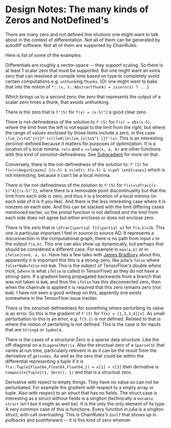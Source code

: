 # Design Notes: The many kinds of Zeros and NotDefined's

There are many zero and not defined line situtions one might want to talk about in the context of differentation.
Not all of them can be generated by autodiff software.
Not all of them are supported by ChainRules.


Here is list of some of the examples:

Differentials are roughly a vector-space -- they support scaling.
So there is at least 1 scalar zero that must be supported.
But one might want an extra zero that can resolved at compile time based on type to completely avoid certain computations e.g. `unthunk`ing `Thunks`.
(Or one might want to bake that into the notion of `*::(x, t::AbstractThunk) = iszero(x) ? ...`).

Which brings us to a second zero:
the zero that represents the output of a scalar zero times a thunk, that avoids unthunking.


There is the zero that is `f'(5)` for ``f(x) = (x-5)^2`` a good clear zero.

There is not-definedness of the solution to `f'(5)` for ``f(x) = abs(x-5)``,
where the limit from the left is not equal to the limit from the right,
but where the range of values enclosed by those limits include a zero,
in this case ``\lim_{x\to5^{+}}f'(x)\le0\le\lim_{x\to5^{-}}f'(x)``.
This is an interesting zero/not-defined because it matters for purposes of optimization.
It is a location of a local minima.
`relu` and `x->clamp(x, a, b)` are other functions with this kind of zero/not-definedness.
See [Subgradient](https://en.wikipedia.org/wiki/Subgradient_method) for more on that.

Conversely, there is the not-definedness of the solution to: `f'(5)` for ``f(x)=\begin{cases}
2(x-5) & x\le5\\
3(x-5) & x\ge5
\end{cases}``
 which is not interesting, because it can't be a local minima.


There is the not-definedness of the solution to `f'(5)` for ``f(x)=\dfrac{(x-5)^4}{(x-5)^2}``,
where there is a removable point discontinuality but that the limit from each side is zero, and thus it is a location of a local minima (or each side of it is if you like).
And there is the less interesting case where it is nonzero on each side.
And this can be stacked with the limit differing cases mentioned earlier, so the primal function is not defined and the limit from each side does not agree but either encloses or does not enclose zero.


There is the zero that is `\dfrac{\partial f}{\partial a}` for ``f(a,b)=2b``.
This one is particular important I feel in source to source AD.
It represents a disconnection in the computational graph, there is no path from input ``a`` to the output ``f(a,b)``.
This one can also show up dynamically, but perhaps that should be considered a different case.
For example in `max(a,b)` or in ``ifelse(cond, a, b)``.
Have has a few talks with [James Bradbury](https://github.com/jekbradbury) about this, apparently it is important this this is a strong-zero, like julia's `false` where `false*NaN=false` not `NaN`.
This is the subject of TensorFlow's _double where trick_, (`where` is what `ifelse` is called in TensorFlow) as they do not have a strong-zero.
If a gradient being propagated backwards from a branch that was not taken is `NaN`, and thus the `ifelse` has this disconnected zero,  then when the chainrule is applied it is required that this zero remains zero (not `NaN`).
I have not seen a good writeup on this, apprently one exists somewhere in the TensorFlow issue tracker.

There is the zero/not-definedness for something where perturbing its value is an error.
So this is the gradient of `f'(5)` for ``f(x) = [1,2,3,4][x]``.
As small perturbation to this is an error, e.g. `f(5.1)` is not defined.
Related to that is where the notion of perterbing is not defined.
This is the case is for inputs that are `String`s or `Symbol`s.

There is the cases of a structural Zero is a sparse data structure.
Like the off-diagonal on a `DiagonalMatrix`.
Also the structual zero of a `SparseCSC` that varies at run time, particularly relevent in as it can be the result from the derivative of `getindex`.
As well as the zero that could be within the differential representing a tuple
if it is ``f(x::Tuple{Float64,Float64,Float64,}) = x[1] + x[3]``
then derivative is `Composite{Tuple}(1, Zero(), 1)` and that is a structual zero.

Derivative with repect to empty things.
They have no value so can not be perturbated.
For example the gradient with respect to a empty array or tuple.
Also with respect to an struct that has no fields.
The struct case is interesting as a struct without fields is a singlton
(technically a `mutable struct` isn't but it migth as well be).
It is the only the only element of its type.
A very common case of this is functions.
Every function in julia is a singlton struct, with call overloading.
This is ChainRules's `Δself` that shows up in pullbacks and pushforward -- it is this kind of zero whenver
